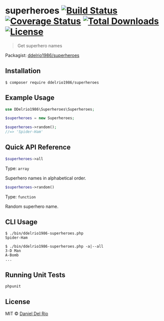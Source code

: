 # superheroes [![Build Status](https://travis-ci.org/ddelrio1986/superheroes.svg?branch=master)](https://travis-ci.org/ddelrio1986/superheroes) [![Coverage Status](https://coveralls.io/repos/github/ddelrio1986/superheroes/badge.svg?branch=master)](https://coveralls.io/github/ddelrio1986/superheroes?branch=master) [![Total Downloads](https://poser.pugx.org/ddelrio1986/superheroes/downloads)](https://packagist.org/packages/ddelrio1986/superheroes) [![License](https://poser.pugx.org/ddelrio1986/superheroes/license)](https://packagist.org/packages/ddelrio1986/superheroes)

> Get superhero names

Packagist: [ddelrio1986/superheroes](https://packagist.org/packages/ddelrio1986/superheroes)

## Installation

```
$ composer require ddelrio1986/superheroes
```

## Example Usage

```php
use DDelrio1986\Superheroes\Superheroes;

$superheroes = new Superheroes;

$superheroes->random();
//=> 'Spider-Ham'
```
## Quick API Reference

```php
$superheroes->all
```

Type: `array`

Superhero names in alphabetical order.

```php
$superheroes->random()
```

Type: `function`

Random superhero name.

## CLI Usage

```
$ ./bin/ddelrio1986-superheroes.php
Spider-Ham
```

```
$ ./bin/ddelrio1986-superheroes.php -a|--all
3-D Man
A-Bomb
...
```

## Running Unit Tests

```
phpunit
```

## License

MIT © [Daniel Del Rio](http://github.com/ddelrio1986)
